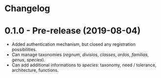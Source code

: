 # Changelog

# 0.1.0 - Pre-release (2019-08-04)

- Added authentication mechanism, but closed any registration possibilities.
- Can manage taxonomies (_regnum_, _divisios_, _classes_, _ordos_, _familias_, _genus_, _species_).
- Can add additional informations to _species_: taxonomy, need / tolerance, architecture, functions.